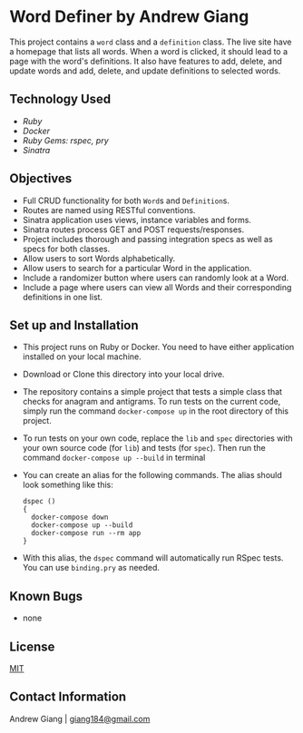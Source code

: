 # Word Definer by Andrew Giang
This project contains a `word` class and a `definition` class. The live site have a homepage that lists all words. When a word is clicked, it should lead to a page with the word's definitions. It also have features to add, delete, and update words and add, delete, and update definitions to selected words.

## Technology Used
* _Ruby_
* _Docker_
* _Ruby Gems: rspec, pry_
* _Sinatra_

## Objectives

* Full CRUD functionality for both `Word`s and `Definition`s.
* Routes are named using RESTful conventions.
* Sinatra application uses views, instance variables and forms.
* Sinatra routes process GET and POST requests/responses.
* Project includes thorough and passing integration specs as well as specs for both classes.
* Allow users to sort Words alphabetically.
* Allow users to search for a particular Word in the application.
* Include a randomizer button where users can randomly look at a Word.
* Include a page where users can view all Words and their corresponding definitions in one list.

## Set up and Installation

* This project runs on Ruby or Docker. You need to have either application installed on your local machine.
* Download or Clone this directory into your local drive. 
* The repository contains a simple project that tests a simple class that checks for anagram and antigrams. To run tests on the current code, simply run the command `docker-compose up` in the root directory of this project.
* To run tests on your own code, replace the `lib` and `spec` directories with your own source code (for `lib`) and tests (for `spec`). Then run the command `docker-compose up --build` in terminal
* You can create an alias for the following commands. The alias should look something like this:
      
      dspec ()
      {
        docker-compose down
        docker-compose up --build
        docker-compose run --rm app
      }
      
* With this alias, the `dspec` command will automatically run RSpec tests. You can use `binding.pry` as needed.

## Known Bugs

* none

## License

[MIT](https://en.wikipedia.org/wiki/MIT_License)

## Contact Information

Andrew Giang | giang184@gmail.com